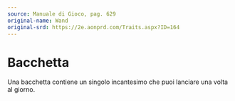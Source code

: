 ```yaml
---
source: Manuale di Gioco, pag. 629
original-name: Wand
original-srd: https://2e.aonprd.com/Traits.aspx?ID=164
---
```


# Bacchetta

Una bacchetta contiene un singolo incantesimo che puoi lanciare una volta al
giorno.
